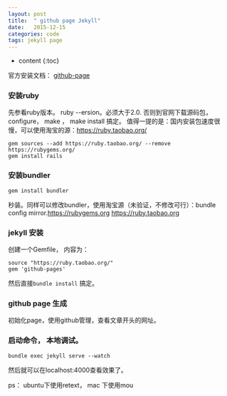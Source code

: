 ```yaml
---
layout: post
title:  " github page Jekyll"
date:   2015-12-15
categories: code
tags: jekyll page
---
```

* content
{:toc}




官方安装文档：
[github-page](https://help.github.com/articles/using-jekyll-with-pages/)

### 安装ruby
先参看ruby版本。 ruby --ersion。必须大于2.0. 否则到官网下载源码包，configure， make ， make install 搞定。
值得一提的是：国内安装包速度很慢，可以使用淘宝的源：https://ruby.taobao.org/

```
gem sources --add https://ruby.taobao.org/ --remove https://rubygems.org/
gem install rails

```

### 安装bundler
`gem install bundler`

 秒装。同样可以修改bundler，使用淘宝源（未验证，不修改可行）：bundle config mirror.https://rubygems.org https://ruby.taobao.org

### jekyll 安装
创建一个Gemfile， 内容为：

```
source "https://ruby.taobao.org/"
gem 'github-pages'
```
然后直接`bundle install` 搞定。

### github page 生成
初始化page，使用github管理，查看文章开头的网址。

### 启动命令， 本地调试。
`bundle exec jekyll serve --watch `

然后就可以在localhost:4000查看效果了。

ps： ubuntu下使用retext， mac 下使用mou
